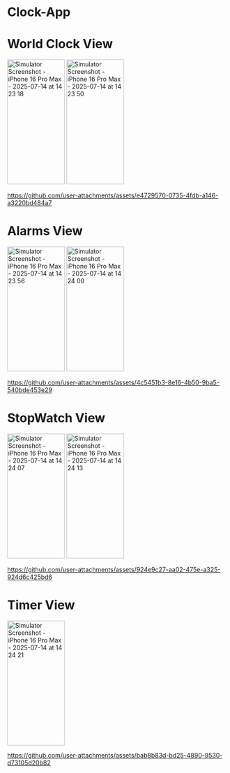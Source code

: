 # Clock-App
# World Clock View 
<img width="132" height="286" alt="Simulator Screenshot - iPhone 16 Pro Max - 2025-07-14 at 14 23 18" src="https://github.com/user-attachments/assets/3076bb70-3e30-4847-a963-d071a26e8e30" />
<img width="132" height="286" alt="Simulator Screenshot - iPhone 16 Pro Max - 2025-07-14 at 14 23 50" src="https://github.com/user-attachments/assets/da5f70ed-2df4-49ff-a1e1-21002b1ecaa0" />

https://github.com/user-attachments/assets/e4729570-0735-4fdb-a146-a3220bd484a7

# Alarms View 
<img width="132" height="286" alt="Simulator Screenshot - iPhone 16 Pro Max - 2025-07-14 at 14 23 56" src="https://github.com/user-attachments/assets/2d3eedb5-2ef1-4083-aa69-9a3dcd9e7662" />
<img width="132" height="286" alt="Simulator Screenshot - iPhone 16 Pro Max - 2025-07-14 at 14 24 00" src="https://github.com/user-attachments/assets/e6b9ec5f-f91d-4554-bfa9-9afc21365e58" />

https://github.com/user-attachments/assets/4c5451b3-8e16-4b50-9ba5-540bde453e29

# StopWatch View
<img width="132" height="286" alt="Simulator Screenshot - iPhone 16 Pro Max - 2025-07-14 at 14 24 07" src="https://github.com/user-attachments/assets/c1696e15-2066-4229-8729-c93547ba2209" />
<img width="132" height="286" alt="Simulator Screenshot - iPhone 16 Pro Max - 2025-07-14 at 14 24 13" src="https://github.com/user-attachments/assets/758f7d91-039a-4fb6-9dd6-3135dafeebde" />

 https://github.com/user-attachments/assets/924e9c27-aa02-475e-a325-924d6c425bd6

# Timer View
<img width="132" height="286" alt="Simulator Screenshot - iPhone 16 Pro Max - 2025-07-14 at 14 24 21" src="https://github.com/user-attachments/assets/f409f21e-7200-4b26-a00a-d4ec917cbbe5" />

https://github.com/user-attachments/assets/bab8b83d-bd25-4890-9530-d73105d20b82




